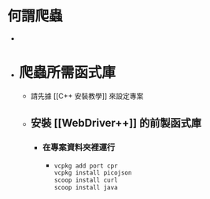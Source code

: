 # 何謂爬蟲
-
- # 爬蟲所需函式庫
	- 請先據 [[C++ 安裝教學]] 來設定專案
	- ## 安裝 [[WebDriver++]] 的前製函式庫
		- ### 在專案資料夾裡運行
			- ```bash
			  vcpkg add port cpr
			  vcpkg install picojson
			  scoop install curl
			  scoop install java
			  ```